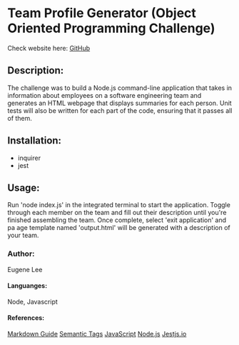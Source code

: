 # Team Profile Generator (Object Oriented Programming Challenge)
Check website here:
[GitHub](https://eisforgene.github.io/team-profile-generator/)

## Description:
The challenge was to build a Node.js command-line application that takes in information about employees on a software engineering team and generates an HTML webpage that displays summaries for each person. Unit tests will also be written for each part of the code, ensuring that it passes all of them. 

## Installation:
* inquirer
* jest

## Usage: 
Run 'node index.js' in the integrated terminal to start the application. Toggle through each member on the team and fill out their description until you're finished assembling the team. Once complete, select 'exit application' and pa age template named 'output.html' will be generated with a description of your team. 

### Author:
Eugene Lee

#### Languanges:
Node, Javascript

#### References:
[Markdown Guide](https://guides.github.com/features/mastering-markdown/)
[Semantic Tags](https://www.w3schools.com/html/html5_semantic_elements.asp#:~:text=A%20semantic%20element%20clearly%20describes,%3E%20%2D%20Clearly%20defines%20its%20content.)
[JavaScript](https://developer.mozilla.org/en-US/) 
[Node.js](https://nodejs.org/en/docs/)
[Jestjs.io](https://jestjs.io/docs/getting-started)

